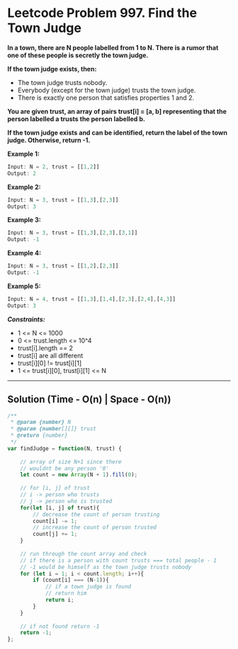 # Leetcode Problem 997. Find the Town Judge

**In a town, there are N people labelled from 1 to N.  There is a rumor that one of these people is secretly the town judge.**

**If the town judge exists, then:**

- The town judge trusts nobody.
- Everybody (except for the town judge) trusts the town judge.
- There is exactly one person that satisfies properties 1 and 2.

**You are given trust, an array of pairs trust[i] = [a, b] representing that the person labelled a trusts the person labelled b.**

**If the town judge exists and can be identified, return the label of the town judge.  Otherwise, return -1.**

**Example 1:**

```javascript
Input: N = 2, trust = [[1,2]]
Output: 2
```

**Example 2:**

```javascript
Input: N = 3, trust = [[1,3],[2,3]]
Output: 3
```

**Example 3:**

```javascript
Input: N = 3, trust = [[1,3],[2,3],[3,1]]
Output: -1
```

**Example 4:**

```javascript
Input: N = 3, trust = [[1,2],[2,3]]
Output: -1
```

**Example 5:**

```javascript
Input: N = 4, trust = [[1,3],[1,4],[2,3],[2,4],[4,3]]
Output: 3
```

***Constraints:***

- 1 <= N <= 1000
- 0 <= trust.length <= 10^4
- trust[i].length == 2
- trust[i] are all different
- trust[i][0] != trust[i][1]
- 1 <= trust[i][0], trust[i][1] <= N

---

## Solution (Time - O(n) |   Space - O(n))

```javascript
/**
 * @param {number} N
 * @param {number[][]} trust
 * @return {number}
 */
var findJudge = function(N, trust) {
    
    // array of size N+1 since there
    // wouldnt be any person '0'
    let count = new Array(N + 1).fill(0);
    
    // for [i, j] of trust
    // i -> person who trusts
    // j -> person who is trusted
    for(let [i, j] of trust){
        // decrease the count of person trusting
        count[i] -= 1;
        // increase the count of person trusted
        count[j] += 1;
    }
    
    // run through the count array and check
    // if there is a person with count trusts === total people - 1
    // -1 would be himself as the town judge trusts nobody
    for (let i = 1; i < count.length; i++){
        if (count[i] === (N-1)){
            // if a town judge is found
            // return him
            return i;
        }
    }
    
    // if not found return -1
    return -1;
};
```
